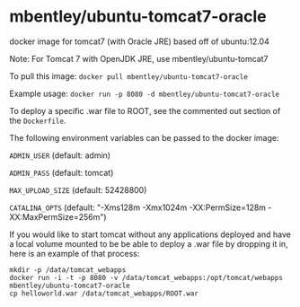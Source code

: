 mbentley/ubuntu-tomcat7-oracle
==================

docker image for tomcat7 (with Oracle JRE)
based off of ubuntu:12.04

Note:  For Tomcat 7 with OpenJDK JRE, use mbentley/ubuntu-tomcat7

To pull this image:
`docker pull mbentley/ubuntu-tomcat7-oracle`

Example usage:
`docker run -p 8080 -d mbentley/ubuntu-tomcat7-oracle`

To deploy a specific .war file to ROOT, see the commented out section of the `Dockerfile`.

The following environment variables can be passed to the docker image:

`ADMIN_USER` (default: admin)

`ADMIN_PASS` (default: tomcat)

`MAX_UPLOAD_SIZE` (default: 52428800)

`CATALINA_OPTS` (default: "-Xms128m -Xmx1024m -XX:PermSize=128m -XX:MaxPermSize=256m")

If you would like to start tomcat without any applications deployed and have a local volume mounted to be be able to deploy a .war file by dropping it in, here is an example of that process:
```
mkdir -p /data/tomcat_webapps
docker run -i -t -p 8080 -v /data/tomcat_webapps:/opt/tomcat/webapps mbentley/ubuntu-tomcat7-oracle
cp helloworld.war /data/tomcat_webapps/ROOT.war

```
